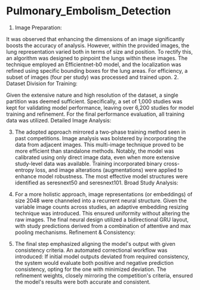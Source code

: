 # Pulmonary_Embolism_Detection

1. Image Preparation:

It was observed that enhancing the dimensions of an image significantly boosts the accuracy of analysis. However, within the provided images, the lung representation varied both in terms of size and position.
To rectify this, an algorithm was designed to pinpoint the lungs within these images. The technique employed an Efficientnet-b0 model, and the localization was refined using specific bounding boxes for the lung areas.
For efficiency, a subset of images (four per study) was processed and trained upon.
2. Dataset Division for Training:

Given the extensive nature and high resolution of the dataset, a single partition was deemed sufficient. Specifically, a set of 1,000 studies was kept for validating model performance, leaving over 6,200 studies for model training and refinement.
For the final performance evaluation, all training data was utilized.
Detailed Image Analysis:

3. The adopted approach mirrored a two-phase training method seen in past competitions.
Image analysis was bolstered by incorporating the data from adjacent images. This multi-image technique proved to be more efficient than standalone methods.
Notably, the model was calibrated using only direct image data, even when more extensive study-level data was available.
Training incorporated binary cross-entropy loss, and image alterations (augmentations) were applied to enhance model robustness. The most effective model structures were identified as seresnext50 and seresnext101.
Broad Study Analysis:

4. For a more holistic approach, image representations (or embeddings) of size 2048 were channeled into a recurrent neural structure.
Given the variable image counts across studies, an adaptive embedding resizing technique was introduced. This ensured uniformity without altering the raw images.
The final neural design utilized a bidirectional GRU layout, with study predictions derived from a combination of attentive and max pooling mechanisms.
Refinement & Consistency:

5. The final step emphasized aligning the model's output with given consistency criteria.
An automated correctional workflow was introduced: If initial model outputs deviated from required consistency, the system would evaluate both positive and negative prediction consistency, opting for the one with minimized deviation.
The refinement weights, closely mirroring the competition's criteria, ensured the model's results were both accurate and consistent.
